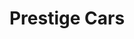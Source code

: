 ---
title: "Prestige Cars"
url: /gretz-armainvilliers/prestige-cars/
shop: réparation de voitures
---